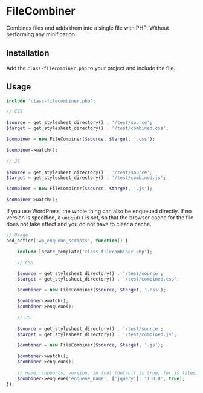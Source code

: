 # FileCombiner
Combines files and adds them into a single file with PHP. Without performing any minification.

## Installation

Add the `class-filecombiner.php` to your project and include the file.

## Usage

```php
include 'class-filecombiner.php';

// CSS

$source = get_stylesheet_directory() . '/test/source';
$target = get_stylesheet_directory() . '/test/combined.css';

$combiner = new FileCombiner($source, $target, '.css');

$combiner->watch();

// JS
    
$source = get_stylesheet_directory() . '/test/source';
$target = get_stylesheet_directory() . '/test/combined.js';

$combiner = new FileCombiner($source, $target, '.js');

$combiner->watch();
```

If you use WordPress, the whole thing can also be enqueued directly. If no version is specified, a `uniqid()` is set, so that the browser cache for the file does not take effect and you do not have to clear a cache.

```php
// Usage
add_action('wp_enqueue_scripts', function() {

    include locate_template('class-filecombiner.php');

    // CSS

    $source = get_stylesheet_directory() . '/test/source';
    $target = get_stylesheet_directory() . '/test/combined.css';

    $combiner = new FileCombiner($source, $target, '.css');

    $combiner->watch();
    $combiner->enqueue();

    // JS
    
    $source = get_stylesheet_directory() . '/test/source';
    $target = get_stylesheet_directory() . '/test/combined.js';

    $combiner = new FileCombiner($source, $target, '.js');

    $combiner->watch();
    $combiner->enqueue();
    
    // name, supports, version, in foot (default is true, for js files)
    $combiner->enqueue('enqueue_name', ['jquery'], '1.0.0', true);
});
```
